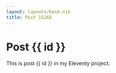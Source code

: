```yaml
---
layout: layouts/base.njk
title: Post 15265
---
```


# Post {{ id }}

This is post {{ id }} in my Eleventy project.
